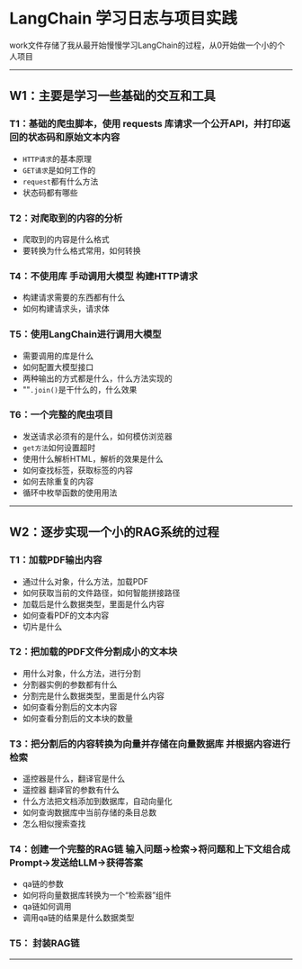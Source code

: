 # LangChain 学习日志与项目实践

work文件存储了我从最开始慢慢学习LangChain的过程，从0开始做一个小的个人项目

---

## W1：主要是学习一些基础的交互和工具

### T1：基础的爬虫脚本，使用 requests 库请求一个公开API，并打印返回的状态码和原始文本内容
  - `HTTP请求`的基本原理  
  - `GET请求`是如何工作的
  - `request`都有什么方法
  - 状态码都有哪些

### T2：对爬取到的内容的分析
- 爬取到的内容是什么格式
- 要转换为什么格式常用，如何转换

### T4：不使用库 手动调用大模型  构建HTTP请求
- 构建请求需要的东西都有什么
- 如何构建请求头，请求体

### T5：使用LangChain进行调用大模型
- 需要调用的库是什么
- 如何配置大模型接口
- 两种输出的方式都是什么，什么方法实现的
- ""`.join()`是干什么的，什么效果

### T6：一个完整的爬虫项目  
- 发送请求必须有的是什么，如何模仿浏览器
- `get方法`如何设置超时
- 使用什么解析HTML，解析的效果是什么
- 如何查找标签，获取标签的内容
- 如何去除重复的内容
- 循环中枚举函数的使用用法
---

## W2：逐步实现一个小的RAG系统的过程

### T1：加载PDF输出内容
- 通过什么对象，什么方法，加载PDF
- 如何获取当前的文件路径，如何智能拼接路径
- 加载后是什么数据类型，里面是什么内容
- 如何查看PDF的文本内容
- 切片是什么

### T2：把加载的PDF文件分割成小的文本块
- 用什么对象，什么方法，进行分割
- 分割器实例的参数都有什么
- 分割完是什么数据类型，里面是什么内容
- 如何查看分割后的文本内容
- 如何查看分割后的文本块的数量

### T3：把分割后的内容转换为向量并存储在向量数据库  并根据内容进行检索
- 遥控器是什么，翻译官是什么
- 遥控器 翻译官的参数有什么
- 什么方法把文档添加到数据库，自动向量化
- 如何查询数据库中当前存储的条目总数
- 怎么相似搜索查找

### T4：创建一个完整的RAG链  输入问题->检索->将问题和上下文组合成Prompt->发送给LLM->获得答案
- qa链的参数
- 如何将向量数据库转换为一个“检索器”组件
- qa链如何调用
- 调用qa链的结果是什么数据类型  

### T5： 封装RAG链


---

